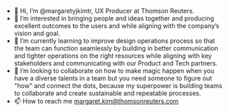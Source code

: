 - 👋 Hi, I’m @margaretyjkimtr, UX Producer at Thomson Reuters.
- 👀 I’m interested in bringing people and ideas together and producing excellent outcomes to the users and while aligning with the company’s vision and goal. 
- 🌱 I’m currently learning to improve design operations process so that the team can function seamlessly by building in better communication and tighter operations on the right resources while aligning with key stakeholders and communicating with our Product and Tech partners.
- 💞️ I’m looking to collaborate on how to make magic happen when you have a diverse talents in a team but you need someone to figure out "how" and connect the dots, because my superpower is building teams to collaborate and create sustainable and repeatable processes. 
- 📫 How to reach me margaret.kim@thomsonreuters.com

<!---
margaretyjkimtr/margaretyjkimtr is a ✨ special ✨ repository because its `README.md` (this file) appears on your GitHub profile.
You can click the Preview link to take a look at your changes.
--->
